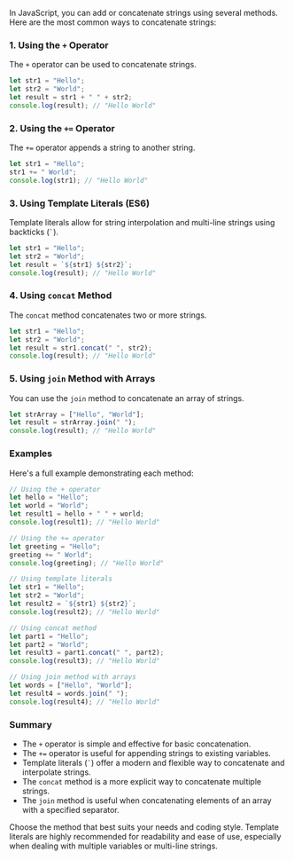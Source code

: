 In JavaScript, you can add or concatenate strings using several methods. Here are the most common ways to concatenate strings:

### 1. Using the `+` Operator
The `+` operator can be used to concatenate strings.

```javascript
let str1 = "Hello";
let str2 = "World";
let result = str1 + " " + str2;
console.log(result); // "Hello World"
```

### 2. Using the `+=` Operator
The `+=` operator appends a string to another string.

```javascript
let str1 = "Hello";
str1 += " World";
console.log(str1); // "Hello World"
```

### 3. Using Template Literals (ES6)
Template literals allow for string interpolation and multi-line strings using backticks (`` ` ``).

```javascript
let str1 = "Hello";
let str2 = "World";
let result = `${str1} ${str2}`;
console.log(result); // "Hello World"
```

### 4. Using `concat` Method
The `concat` method concatenates two or more strings.

```javascript
let str1 = "Hello";
let str2 = "World";
let result = str1.concat(" ", str2);
console.log(result); // "Hello World"
```

### 5. Using `join` Method with Arrays
You can use the `join` method to concatenate an array of strings.

```javascript
let strArray = ["Hello", "World"];
let result = strArray.join(" ");
console.log(result); // "Hello World"
```

### Examples
Here's a full example demonstrating each method:

```javascript
// Using the + operator
let hello = "Hello";
let world = "World";
let result1 = hello + " " + world;
console.log(result1); // "Hello World"

// Using the += operator
let greeting = "Hello";
greeting += " World";
console.log(greeting); // "Hello World"

// Using template literals
let str1 = "Hello";
let str2 = "World";
let result2 = `${str1} ${str2}`;
console.log(result2); // "Hello World"

// Using concat method
let part1 = "Hello";
let part2 = "World";
let result3 = part1.concat(" ", part2);
console.log(result3); // "Hello World"

// Using join method with arrays
let words = ["Hello", "World"];
let result4 = words.join(" ");
console.log(result4); // "Hello World"
```

### Summary
- The `+` operator is simple and effective for basic concatenation.
- The `+=` operator is useful for appending strings to existing variables.
- Template literals (`` ` ``) offer a modern and flexible way to concatenate and interpolate strings.
- The `concat` method is a more explicit way to concatenate multiple strings.
- The `join` method is useful when concatenating elements of an array with a specified separator.

Choose the method that best suits your needs and coding style. Template literals are highly recommended for readability and ease of use, especially when dealing with multiple variables or multi-line strings.